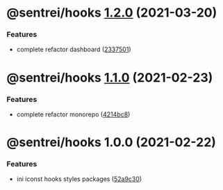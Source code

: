 # @sentrei/hooks [1.2.0](https://github.com/sentrei/sentrei/compare/@sentrei/hooks@1.1.0...@sentrei/hooks@1.2.0) (2021-03-20)

### Features

- complete refactor dashboard ([2337501](https://github.com/sentrei/sentrei/commit/2337501423d8770572c232c858fac71c0599327c))

# @sentrei/hooks [1.1.0](https://github.com/sentrei/sentrei/compare/@sentrei/hooks@1.0.0...@sentrei/hooks@1.1.0) (2021-02-23)

### Features

- complete refactor monorepo ([4214bc8](https://github.com/sentrei/sentrei/commit/4214bc8500527615423801f0a36c16aab0811079))

# @sentrei/hooks 1.0.0 (2021-02-22)

### Features

- ini iconst hooks styles packages ([52a9c30](https://github.com/sentrei/sentrei/commit/52a9c30f8209f8dcb04076a98e82ed55b30b540f))
